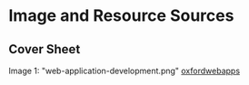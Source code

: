 # Image and Resource Sources

## Cover Sheet
Image 1: "web-application-development.png"
[oxfordwebapps](https://www.oxfordwebapps.co.uk/)

